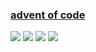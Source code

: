 ### [advent of code](https://adventofcode.com/)
![](https://img.shields.io/badge/day%20📅-29-blue)
![](https://img.shields.io/badge/stars%20⭐-32-yellow)
![](https://img.shields.io/badge/days%20completed-16-red)
![](https://github.com/KeeeN/KeeeN/actions/workflows/update_AOC_badges.yml/badge.svg)
